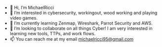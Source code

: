 - 👋 Hi, I’m MichaelRicci
- 👀 I’m interested in cybersecurity, workingout, wood working and playing video games.
- 🌱 I’m currently learning Zenmap, Wireshark, Parrot Security and AWS.
- 💞️ I’m looking to collaborate on all things Cyber! I am very interested in learning new tools, TTPs, and work flows. 
- 📫 You can reach me at my email michaelricci95@gmail.com

<!---
MichaelRicci/MichaelRicci is a ✨ special ✨ repository because its `README.md` (this file) appears on your GitHub profile.
You can click the Preview link to take a look at your changes.
--->
